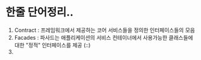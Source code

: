# 한줄 단어정리..

1. Contract : 프레임워크에서 제공하는 코어 서비스들을 정의한 인터페이스들의 모음
2. Facades : 파사드는 애플리케이션의 서비스 컨테이너에서 사용가능한 클래스들에 대한 "정적" 인터페이스를 제공 (::)
3. 